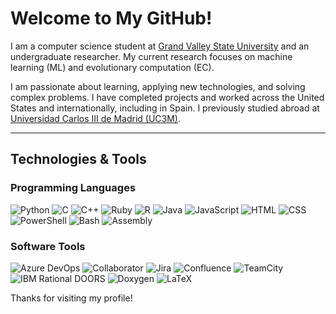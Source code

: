 # Welcome to My GitHub!

I am a computer science student at [Grand Valley State University](https://www.gvsu.edu) and an undergraduate researcher. My current research focuses on machine learning (ML) and evolutionary computation (EC).

I am passionate about learning, applying new technologies, and solving complex problems. I have completed projects and worked across the United States and internationally, including in Spain. I previously studied abroad at [Universidad Carlos III de Madrid (UC3M)](https://www.uc3m.es). 

---

## Technologies & Tools

### **Programming Languages**  
![Python](https://img.shields.io/badge/-Python-3776AB?logo=python&logoColor=white&style=flat-square)
![C](https://img.shields.io/badge/-C-A8B9CC?logo=c&logoColor=white&style=flat-square)
![C++](https://img.shields.io/badge/-C++-00599C?logo=cplusplus&logoColor=white&style=flat-square)
![Ruby](https://img.shields.io/badge/-Ruby-CC342D?logo=ruby&logoColor=white&style=flat-square)
![R](https://img.shields.io/badge/-R-276DC3?logo=r&logoColor=white&style=flat-square)
![Java](https://img.shields.io/badge/-Java-007396?logo=java&logoColor=white&style=flat-square)
![JavaScript](https://img.shields.io/badge/-JavaScript-F7DF1E?logo=javascript&logoColor=black&style=flat-square)
![HTML](https://img.shields.io/badge/-HTML5-E34F26?logo=html5&logoColor=white&style=flat-square)
![CSS](https://img.shields.io/badge/-CSS3-1572B6?logo=css3&logoColor=white&style=flat-square)
![PowerShell](https://img.shields.io/badge/-PowerShell-5391FE?logo=powershell&logoColor=white&style=flat-square)
![Bash](https://img.shields.io/badge/-Bash-4EAA25?logo=gnu-bash&logoColor=white&style=flat-square)
![Assembly](https://img.shields.io/badge/-Assembly-333333?style=flat-square)

### **Software Tools**  
![Azure DevOps](https://img.shields.io/badge/-Azure%20DevOps-0078D7?logo=azure-devops&logoColor=white&style=flat-square)
![Collaborator](https://img.shields.io/badge/-Collaborator-333333?style=flat-square)
![Jira](https://img.shields.io/badge/-Jira-0052CC?logo=jira&logoColor=white&style=flat-square)
![Confluence](https://img.shields.io/badge/-Confluence-172B4D?logo=confluence&logoColor=white&style=flat-square)
![TeamCity](https://img.shields.io/badge/-TeamCity-000000?logo=teamcity&logoColor=white&style=flat-square)
![IBM Rational DOORS](https://img.shields.io/badge/-DOORS-333333?style=flat-square)
![Doxygen](https://img.shields.io/badge/-Doxygen-0040FF?style=flat-square)
![LaTeX](https://img.shields.io/badge/-LaTeX-008080?logo=latex&logoColor=white&style=flat-square)

Thanks for visiting my profile!
